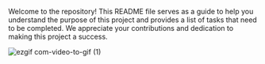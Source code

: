 Welcome to the repository! This README file serves as a guide to help you understand the purpose of this project and provides a list of tasks that need to be completed.
We appreciate your contributions and dedication to making this project a success.

![ezgif com-video-to-gif (1)](https://github.com/malgopesayan/homepage-for-a-GYM/assets/140529971/7300ee12-62ae-459a-a460-6cdd7b642517)
